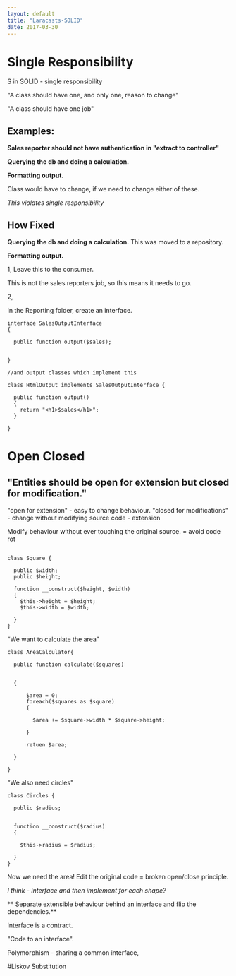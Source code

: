 ```yaml
---
layout: default
title: "Laracasts-SOLID"
date: 2017-03-30
---
```


# Single Responsibility
S in SOLID - single responsibility

"A class should have one, and only one, reason to change"

"A class should have one job"

## Examples:
**Sales reporter should not have authentication in "extract to controller"**

**Querying the db and doing a calculation.**

**Formatting output.**

Class would have to change, if we need to change either of these.

*This violates single responsibility*

## How Fixed

**Querying the db and doing a calculation.**
This was moved to a repository.

**Formatting output.**

1, Leave this to the consumer.

This is not the sales reporters job, so this means it needs to go.

2,

In the Reporting folder, create an interface.

```
interface SalesOutputInterface
{

  public function output($sales);
  

}

//and output classes which implement this

class HtmlOutput implements SalesOutputInterface {

  public function output()
  {
    return "<h1>$sales</h1>";
  }

}

```

# Open Closed

## "Entities should be open for extension but closed for modification."

"open for extension" - easy to change behaviour.
"closed for modifications" - change without modifying source code - extension

Modify behaviour without ever touching the original source.
= avoid code rot

```

class Square {

  public $width;
  public $height;
  
  function __construct($height, $width)
  {
    $this->height = $height;
    $this->width = $width;
    
  }
}

```
"We want to calculate the area"

```
class AreaCalculator{

  public function calculate($squares)
  
  
  {
  
      $area = 0;
      foreach($squares as $square)
      {
      
        $area += $square->width * $square->height;
      
      }
      
      retuen $area;
  
  }

}

```

"We also need circles"

```
class Circles {

  public $radius;
  
  
  function __construct($radius)
  {
  
    $this->radius = $radius;  
    
  }
}
```

Now we need the area!
Edit the original code = broken open/close principle.

*I think - interface and then implement for each shape?*


** Separate extensible behaviour behind an interface and flip the dependencies.**

Interface is a contract.

"Code to an interface".

Polymorphism - sharing a common interface,

#Liskov Substitution















